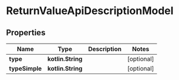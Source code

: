 
# ReturnValueApiDescriptionModel

## Properties
Name | Type | Description | Notes
------------ | ------------- | ------------- | -------------
**type** | **kotlin.String** |  |  [optional]
**typeSimple** | **kotlin.String** |  |  [optional]



